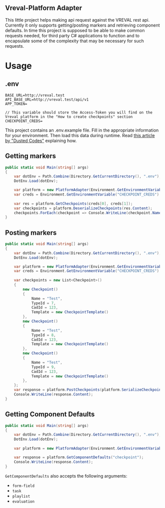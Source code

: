 ﻿## Vreval-Platform Adapter

This little project helps making api request against the VREVAL rest api. Currently it only supports getting/posting markers and retrieving component defaults. In time this project is supposed to be able to make common requests needed, for third party C# applications to function and to encapsulate some of the complexity that may be necessary for such requests.

# Usage

## .env

```text
BASE_URL=http://vreval.test
API_BASE_URL=http://vreval.test/api/v1
APP_TOKEN=

// This variable should store the Access-Token you will find on the Vreval platform in the "How to create checkpoints" section
CHECKPOINT_CREDS=
```

This project contains an .env.example file. Fill in the appropriate information for your environment. Then load this data during runtime. Read [this article by "Dusted Codes"](https://dusted.codes/dotenv-in-dotnet) explaining how.

## Getting markers
```c#
public static void Main(string[] args)
{
    var dotEnv = Path.Combine(Directory.GetCurrentDirectory(), ".env");
    DotEnv.Load(dotEnv);

    var platform = new PlatformAdapter(Environment.GetEnvironmentVariable("API_BASE_URL"));
    var creds = Environment.GetEnvironmentVariable("CHECKPOINT_CREDS").Split('.');
    
    var res = platform.GetCheckpoints(creds[0], creds[1]);
    var checkpoints = platform.DeserializeCheckpoints(res.Content);
    checkpoints.ForEach(checkpoint => Console.WriteLine(checkpoint.Name));
}
```

## Posting markers
```c#
public static void Main(string[] args)
{
    var dotEnv = Path.Combine(Directory.GetCurrentDirectory(), ".env");
    DotEnv.Load(dotEnv);

    var platform = new PlatformAdapter(Environment.GetEnvironmentVariable("API_BASE_URL"));
    var creds = Environment.GetEnvironmentVariable("CHECKPOINT_CREDS").Split('.');
    
    var checkpoints = new List<Checkpoint>()
    {
        new Checkpoint()
        {
            Name = "Test",
            TypeId = 7,
            CadId = 123,
            Template = new CheckpointTemplate()
        },
        new Checkpoint()
        {
            Name = "Test",
            TypeId = 8,
            CadId = 123,
            Template = new CheckpointTemplate()
        },
        new Checkpoint()
        {
            Name = "Test",
            TypeId = 9,
            CadId = 123,
            Template = new CheckpointTemplate()
        },
    };
    var response = platform.PostCheckpoints(platform.SerializeCheckpoints(checkpoints), creds[0], creds[1]);
    Console.WriteLine(response.Content);
}
```

## Getting Component Defaults

```c#
public static void Main(string[] args)
{
    var dotEnv = Path.Combine(Directory.GetCurrentDirectory(), ".env");
    DotEnv.Load(dotEnv);
    
    var platform = new PlatformAdapter(Environment.GetEnvironmentVariable("API_BASE_URL"));

    var response = platform.GetComponentDefaults("checkpoint");
    Console.WriteLine(response.Content);
}
```

`GetComponentDefaults` also accepts the following arguments:

- `form-field`
- `task`
- `playlist`
- `evaluation`
